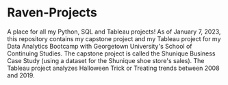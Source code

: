 # Raven-Projects
A place for all my Python, SQL and Tableau projects!
As of January 7, 2023, this repository contains my capstone project and my Tableau project for my Data Analytics Bootcamp with Georgetown University's School of Continuing Studies. The capstone project is called the Shunique Business Case Study (using a dataset for the Shunique shoe store's sales). The Tableau project analyzes Halloween Trick or Treating trends between 2008 and 2019.

